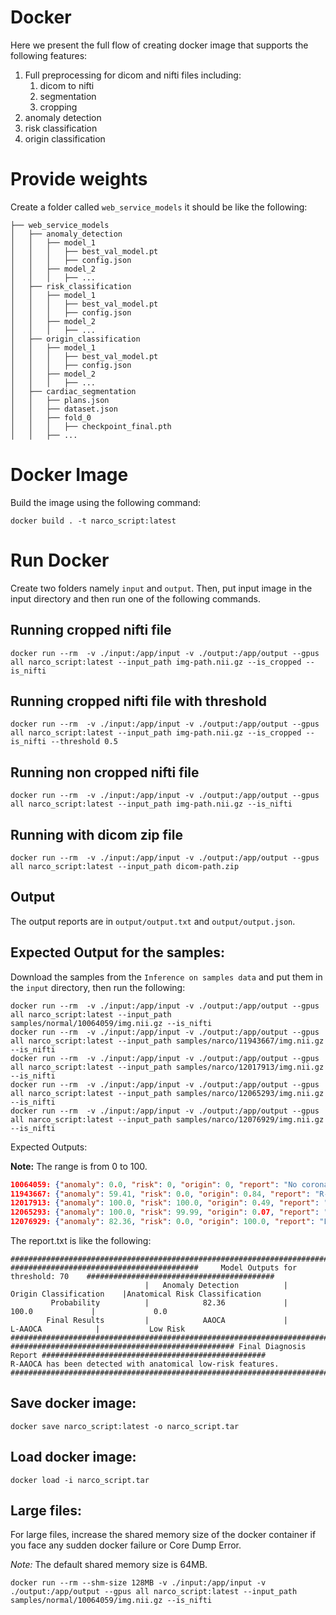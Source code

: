 # Docker
Here we present the full flow of creating docker image that supports the following features:
1. Full preprocessing for dicom and nifti files including:
   1. dicom to nifti
   2. segmentation
   3. cropping
2. anomaly detection
3. risk classification
4. origin classification

# Provide weights
Create a folder called `web_service_models` it should be like the following:
```commandline
├── web_service_models
│   ├── anomaly_detection
│   │   ├── model_1
│   │   │   ├── best_val_model.pt
│   │   │   ├── config.json
│   │   ├── model_2
│   │   │   ├── ...
│   ├── risk_classification
│   │   ├── model_1
│   │   │   ├── best_val_model.pt
│   │   │   ├── config.json
│   │   ├── model_2
│   │   │   ├── ...
│   ├── origin_classification
│   │   ├── model_1
│   │   │   ├── best_val_model.pt
│   │   │   ├── config.json
│   │   ├── model_2
│   │   │   ├── ...
│   ├── cardiac_segmentation
│   │   ├── plans.json
│   │   ├── dataset.json
│   │   ├── fold_0
│   │   │   ├── checkpoint_final.pth
│   │   ├── ...
```

# Docker Image
Build the image using the following command:
```commandline
docker build . -t narco_script:latest
```

# Run Docker
Create two folders namely `input` and `output`. Then, put input image in the input directory and then run one of the following commands.

## Running cropped nifti file
```commandline
docker run --rm  -v ./input:/app/input -v ./output:/app/output --gpus all narco_script:latest --input_path img-path.nii.gz --is_cropped --is_nifti
```
## Running cropped nifti file with threshold
```commandline
docker run --rm  -v ./input:/app/input -v ./output:/app/output --gpus all narco_script:latest --input_path img-path.nii.gz --is_cropped --is_nifti --threshold 0.5
```
## Running non cropped nifti file
```commandline
docker run --rm  -v ./input:/app/input -v ./output:/app/output --gpus all narco_script:latest --input_path img-path.nii.gz --is_nifti
```
## Running with dicom zip file
```commandline
docker run --rm  -v ./input:/app/input -v ./output:/app/output --gpus all narco_script:latest --input_path dicom-path.zip
```
## Output
The output reports are in `output/output.txt` and `output/output.json`.

## Expected Output for the samples:
Download the samples from the `Inference on samples data` and put them in the `input` directory, then run the following:
```commandline
docker run --rm  -v ./input:/app/input -v ./output:/app/output --gpus all narco_script:latest --input_path samples/normal/10064059/img.nii.gz --is_nifti
docker run --rm  -v ./input:/app/input -v ./output:/app/output --gpus all narco_script:latest --input_path samples/narco/11943667/img.nii.gz --is_nifti
docker run --rm  -v ./input:/app/input -v ./output:/app/output --gpus all narco_script:latest --input_path samples/narco/12017913/img.nii.gz --is_nifti
docker run --rm  -v ./input:/app/input -v ./output:/app/output --gpus all narco_script:latest --input_path samples/narco/12065293/img.nii.gz --is_nifti
docker run --rm  -v ./input:/app/input -v ./output:/app/output --gpus all narco_script:latest --input_path samples/narco/12076929/img.nii.gz --is_nifti
```
Expected Outputs:

**Note:** The range is from 0 to 100.
```json
10064059: {"anomaly": 0.0, "risk": 0, "origin": 0, "report": "No coronary anomalies(AAOCA) have been detected."}
11943667: {"anomaly": 59.41, "risk": 0.0, "origin": 0.84, "report": "R-AAOCA has been detected with anatomical low-risk features."}
12017913: {"anomaly": 100.0, "risk": 100.0, "origin": 0.49, "report": "R-AAOCA has been detected with anatomical high-risk features."}
12065293: {"anomaly": 100.0, "risk": 99.99, "origin": 0.07, "report": "R-AAOCA has been detected with anatomical high-risk features."}
12076929: {"anomaly": 82.36, "risk": 0.0, "origin": 100.0, "report": "L-AAOCA has been detected with anatomical low-risk features."}
```

The report.txt is like the following:
```commandline
############################################################################################################################
##########################################     Model Outputs for threshold: 70    ##########################################
                              |   Anomaly Detection          |     Origin Classification    |Anatomical Risk Classification
         Probability          |            82.36             |            100.0             |             0.0              
        Final Results         |            AAOCA             |           L-AAOCA            |           Low Risk           
############################################################################################################################
################################################## Final Diagnosis Report ##################################################
R-AAOCA has been detected with anatomical low-risk features.
############################################################################################################################
```


## Save docker image:
```commandline
docker save narco_script:latest -o narco_script.tar
```

## Load docker image:
```commandline
docker load -i narco_script.tar
```

## Large files:

For large files, increase the shared memory size of the docker container if you face any sudden docker failure or Core Dump Error. 

*Note:* The default shared memory size is 64MB. 
```commandline
docker run --rm --shm-size 128MB -v ./input:/app/input -v ./output:/app/output --gpus all narco_script:latest --input_path samples/normal/10064059/img.nii.gz --is_nifti
```
